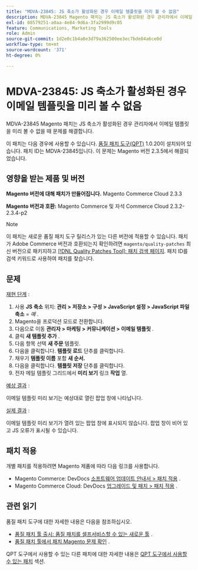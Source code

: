 ```yaml
---
title: "MDVA-23845: JS 축소가 활성화된 경우 이메일 템플릿을 미리 볼 수 없음"
description: MDVA-23845 Magento 패치는 JS 축소가 활성화된 경우 관리자에서 이메일 템플릿을 미리 볼 수 없을 때 문제를 해결합니다.
exl-id: 08579251-a0aa-4e84-9d6a-3fa2999d9c05
feature: Communications, Marketing Tools
role: Admin
source-git-commit: 1d2e0c1b4a8e3d79a362500ee3ec7bde84a6ce0d
workflow-type: tm+mt
source-wordcount: '371'
ht-degree: 0%

---
```


# MDVA-23845: JS 축소가 활성화된 경우 이메일 템플릿을 미리 볼 수 없음

MDVA-23845 Magento 패치는 JS 축소가 활성화된 경우 관리자에서 이메일 템플릿을 미리 볼 수 없을 때 문제를 해결합니다.

이 패치는 다음 경우에 사용할 수 있습니다. [품질 패치 도구(QPT)](/help/announcements/adobe-commerce-announcements/magento-quality-patches-released-new-tool-to-self-serve-quality-patches.md) 1.0.20이 설치되어 있습니다. 패치 ID는 MDVA-23845입니다. 이 문제는 Magento 버전 2.3.5에서 해결되었습니다.

## 영향을 받는 제품 및 버전

**Magento 버전에 대해 패치가 만들어집니다.** Magento Commerce Cloud 2.3.3

**Magento 버전과 호환:** Magento Commerce 및 자석 Commerce Cloud 2.3.2-2.3.4-p2

>[!NOTE]
>
>이 패치는 새로운 품질 패치 도구 릴리스가 있는 다른 버전에 적용할 수 있습니다. 패치가 Adobe Commerce 버전과 호환되는지 확인하려면 `magento/quality-patches` 최신 버전으로 패키지하고 [[!DNL Quality Patches Tool]: 패치 검색 페이지](https://devdocs.magento.com/quality-patches/tool.html#patch-grid). 패치 ID를 검색 키워드로 사용하여 패치를 찾습니다.

## 문제

<u>재현 단계</u> :

1. 사용 **JS 축소** 위치: **관리 > 저장소 > 구성 > JavaScript 설정 > JavaScript 파일 축소** = *예* .
1. Magento을 프로덕션 모드로 전환합니다.
1. 다음으로 이동 **관리자 > 마케팅 > 커뮤니케이션 > 이메일 템플릿** .
1. 클릭 **새 템플릿 추가** .
1. 다음 항목 선택 **새 주문** 템플릿.
1. 다음을 클릭합니다. **템플릿 로드** 단추를 클릭합니다.
1. 채우기 **템플릿 이름** 포함 **새 순서.**
1. 다음을 클릭합니다. **템플릿 저장** 단추를 클릭합니다.
1. 전자 메일 템플릿 그리드에서 **미리 보기** 링크 **작업** 열.

<u>예상 결과</u> :

이메일 템플릿 미리 보기는 예상대로 열린 팝업 창에 나타납니다.

<u>실제 결과</u> :

이메일 템플릿 미리 보기가 열려 있는 팝업 창에 표시되지 않습니다. 팝업 창이 비어 있고 JS 오류가 표시될 수 있습니다.

## 패치 적용

개별 패치를 적용하려면 Magento 제품에 따라 다음 링크를 사용합니다.

* Magento Commerce: DevDocs [소프트웨어 업데이트 안내서 > 패치 적용](https://devdocs.magento.com/guides/v2.4/comp-mgr/patching.html) .
* Magento Commerce Cloud: DevDocs [업그레이드 및 패치 > 패치 적용](https://devdocs.magento.com/cloud/project/project-patch.html) .

## 관련 읽기

품질 패치 도구에 대한 자세한 내용은 다음을 참조하십시오.

* [품질 패치 툴 출시: 품질 패치를 셀프서비스할 수 있는 새로운 툴](/help/announcements/adobe-commerce-announcements/magento-quality-patches-released-new-tool-to-self-serve-quality-patches.md) .
* [품질 패치 툴에서 패치 Magento 문제 확인](/help/support-tools/patches-available-in-qpt-tool/check-patch-for-magento-issue-with-magento-quality-patches.md) .

QPT 도구에서 사용할 수 있는 다른 패치에 대한 자세한 내용은 [QPT 도구에서 사용할 수 있는 패치](https://support.magento.com/hc/en-us/sections/360010506631-Patches-available-in-QPT-tool-) 섹션.
